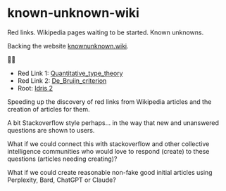 # known-unknown-wiki
Red links. Wikipedia pages waiting to be started. Known unknowns.

Backing the website [knownunknown.wiki](https://knownunknown.wiki).

🧃🐫
  -  Red Link 1: [Quantitative\_type\_theory](https://en.wikipedia.org/wiki/Quantitative_type_theory)
  -  Red Link 2: [De\_Bruijn\_criterion](https://en.wikipedia.org/wiki/De_Bruijn_criterion)
  -  Root: [Idris 2](https://en.wikipedia.org/wiki/Idris_(programming_language)#Idris_2)


Speeding up the discovery of red links from Wikipedia articles and the creation of articles for them.

A bit Stackoverflow style perhaps... in the way that new and unanswered questions are shown to users.

What if we could connect this with stackoverflow and other collective intelligence communities who would love to respond (create) to these questions (articles needing creating)?

What if we could create reasonable non-fake good initial articles using Perplexity, Bard, ChatGPT or Claude?
